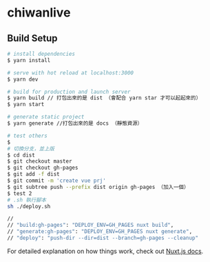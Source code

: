 # chiwanlive

## Build Setup

```bash
# install dependencies
$ yarn install

# serve with hot reload at localhost:3000
$ yarn dev

# build for production and launch server
$ yarn build // 打包出來的是 dist （會配合 yarn star 才可以起起來的）
$ yarn start

# generate static project
$ yarn generate //打包出來的是 docs （靜態資源）

# test others
$ 
# 切換分支，並上版
$ cd dist
$ git checkout master
$ git checkout gh-pages
$ git add -f dist
$ git commit -m 'create vue prj'
$ git subtree push --prefix dist origin gh-pages （加入一個）
$ test 2
# .sh 執行腳本
sh ./deploy.sh

// 
// "build:gh-pages": "DEPLOY_ENV=GH_PAGES nuxt build",
// "generate:gh-pages": "DEPLOY_ENV=GH_PAGES nuxt generate",
// "deploy": "push-dir --dir=dist --branch=gh-pages --cleanup"


```

For detailed explanation on how things work, check out [Nuxt.js docs](https://nuxtjs.org).
